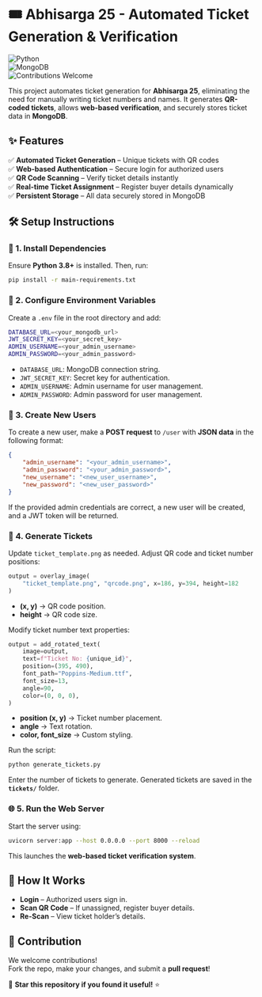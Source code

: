 # 🎟️ Abhisarga 25 - Automated Ticket Generation & Verification

![Python](https://img.shields.io/badge/Python-3.8%2B-blue?style=flat-square&logo=python)  
![MongoDB](https://img.shields.io/badge/MongoDB-%2334A853.svg?style=flat-square&logo=mongodb&logoColor=white)   
![Contributions Welcome](https://img.shields.io/badge/Contributions-Welcome-orange?style=flat-square)  

This project automates ticket generation for **Abhisarga 25**, eliminating the need for manually writing ticket numbers and names. It generates **QR-coded tickets**, allows **web-based verification**, and securely stores ticket data in **MongoDB**.

## ✨ Features  
✅ **Automated Ticket Generation** – Unique tickets with QR codes  
✅ **Web-based Authentication** – Secure login for authorized users  
✅ **QR Code Scanning** – Verify ticket details instantly  
✅ **Real-time Ticket Assignment** – Register buyer details dynamically  
✅ **Persistent Storage** – All data securely stored in MongoDB  

## 🛠️ Setup Instructions  

### 📌 1. Install Dependencies  
Ensure **Python 3.8+** is installed. Then, run:  
```sh
pip install -r main-requirements.txt
```

### 🔑 2. Configure Environment Variables  
Create a `.env` file in the root directory and add:  
```sh
DATABASE_URL=<your_mongodb_url>
JWT_SECRET_KEY=<your_secret_key>
ADMIN_USERNAME=<your_admin_username>
ADMIN_PASSWORD=<your_admin_password>
```
- `DATABASE_URL`: MongoDB connection string.  
- `JWT_SECRET_KEY`: Secret key for authentication.  
- `ADMIN_USERNAME`: Admin username for user management.  
- `ADMIN_PASSWORD`: Admin password for user management.  

### 🌟 3. Create New Users  
To create a new user, make a **POST request** to `/user` with **JSON data** in the following format:
```json
{
    "admin_username": "<your_admin_username>",
    "admin_password": "<your_admin_password>",
    "new_username": "<new_user_username>",
    "new_password": "<new_user_password>"
}
```
If the provided admin credentials are correct, a new user will be created, and a JWT token will be returned.

### 🌟 4. Generate Tickets  
Update `ticket_template.png` as needed. Adjust QR code and ticket number positions:  

```python
output = overlay_image(
    "ticket_template.png", "qrcode.png", x=186, y=394, height=182
)
```
- **(x, y)** → QR code position.  
- **height** → QR code size.  

Modify ticket number text properties:  
```python
output = add_rotated_text(
    image=output,
    text=f"Ticket No: {unique_id}",
    position=(395, 490),
    font_path="Poppins-Medium.ttf",
    font_size=13,
    angle=90,
    color=(0, 0, 0),
)
```
- **position (x, y)** → Ticket number placement.  
- **angle** → Text rotation.  
- **color, font_size** → Custom styling.  

Run the script:  
```sh
python generate_tickets.py
```
Enter the number of tickets to generate. Generated tickets are saved in the **`tickets/`** folder.

### 🌐 5. Run the Web Server  
Start the server using:  
```sh
uvicorn server:app --host 0.0.0.0 --port 8000 --reload
```
This launches the **web-based ticket verification system**.

## 🎯 How It Works  
- **Login** – Authorized users sign in.  
- **Scan QR Code** – If unassigned, register buyer details.  
- **Re-Scan** – View ticket holder’s details.  

## 🤝 Contribution  
We welcome contributions!  
Fork the repo, make your changes, and submit a **pull request**!  

💙 **Star this repository if you found it useful!** ⭐

